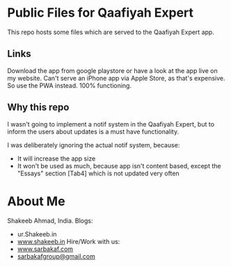 # Public Files for Qaafiyah Expert
This repo hosts some files which are served to the Qaafiyah Expert app.

## Links
Download the app from google playstore or have a look at the app live on my website. 
Can't serve an iPhone app via Apple Store, as that's expensive. So use the PWA instead. 100% functioning.

## Why this repo
I wasn't going to implement a notif system in the Qaafiyah Expert, but to inform the users about updates is a must have functionality. 

I was deliberately ignoring the actual notif system, because:
- It will increase the app size
- It won't be used as much, because app isn't content based, except the "Essays" section [Tab4] which is not updated very often

# About Me
Shakeeb Ahmad, India.
Blogs:
- ur.Shakeeb.in
- www.shakeeb.in
Hire/Work with us:
- www.sarbakaf.com
- sarbakafgroup@gmail.com